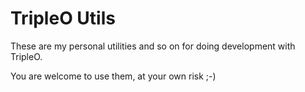 # TripleO Utils

These are my personal utilities and so on for doing development with TripleO.

You are welcome to use them, at your own risk ;-)
